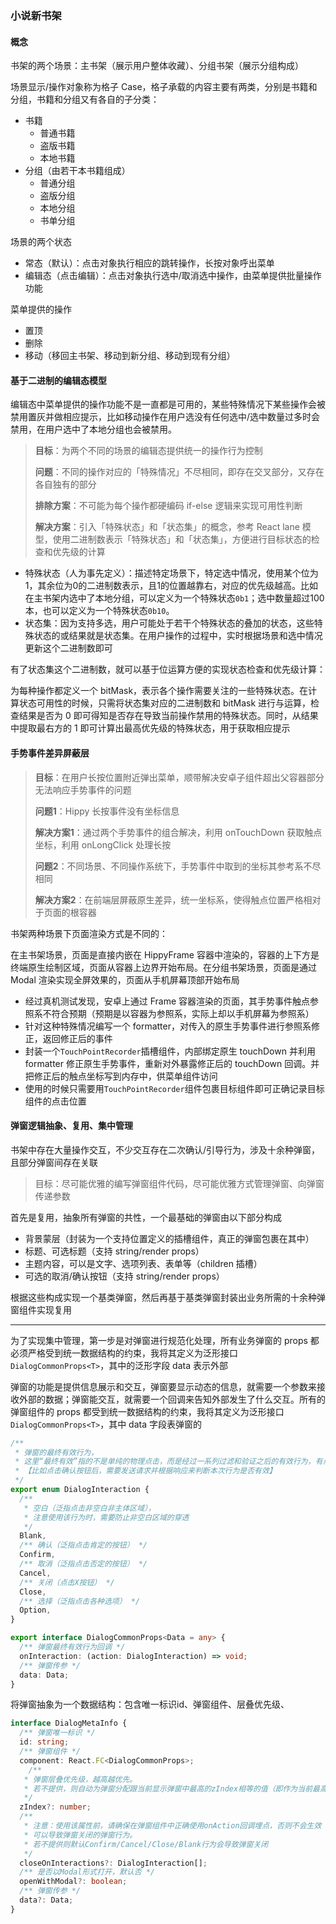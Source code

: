 ### 小说新书架

#### 概念

书架的两个场景：主书架（展示用户整体收藏）、分组书架（展示分组构成）

场景显示/操作对象称为格子 Case，格子承载的内容主要有两类，分别是书籍和分组，书籍和分组又有各自的子分类：

- 书籍
  - 普通书籍
  - 盗版书籍
  - 本地书籍
- 分组（由若干本书籍组成）
  - 普通分组
  - 盗版分组
  - 本地分组
  - 书单分组

场景的两个状态

- 常态（默认）：点击对象执行相应的跳转操作，长按对象呼出菜单
- 编辑态（点击编辑）：点击对象执行选中/取消选中操作，由菜单提供批量操作功能

菜单提供的操作

- 置顶
- 删除
- 移动（移回主书架、移动到新分组、移动到现有分组）

#### 基于二进制的编辑态模型

编辑态中菜单提供的操作功能不是一直都是可用的，某些特殊情况下某些操作会被禁用置灰并做相应提示，比如移动操作在用户选没有任何选中/选中数量过多时会禁用，在用户选中了本地分组也会被禁用。

> **目标**：为两个不同的场景的编辑态提供统一的操作行为控制
>
> **问题**：不同的操作对应的「特殊情况」不尽相同，即存在交叉部分，又存在各自独有的部分
>
> **排除方案**：不可能为每个操作都硬编码 if-else 逻辑来实现可用性判断
>
> **解决方案**：引入「特殊状态」和「状态集」的概念，参考 React lane 模型，使用二进制数表示「特殊状态」和「状态集」，方便进行目标状态的检查和优先级的计算

- 特殊状态（人为事先定义）：描述特定场景下，特定选中情况，使用某个位为1，其余位为0的二进制数表示，且1的位置越靠右，对应的优先级越高。比如在主书架内选中了本地分组，可以定义为一个特殊状态`0b1`；选中数量超过100本，也可以定义为一个特殊状态`0b10`。
- 状态集：因为支持多选，用户可能处于若干个特殊状态的叠加的状态，这些特殊状态的或结果就是状态集。在用户操作的过程中，实时根据场景和选中情况更新这个二进制数即可

有了状态集这个二进制数，就可以基于位运算方便的实现状态检查和优先级计算：

为每种操作都定义一个 bitMask，表示各个操作需要关注的一些特殊状态。在计算状态可用性的时候，只需将状态集对应的二进制数和 bitMask 进行与运算，检查结果是否为 0 即可得知是否存在导致当前操作禁用的特殊状态。同时，从结果中提取最右方的 1 即可计算出最高优先级的特殊状态，用于获取相应提示

#### 手势事件差异屏蔽层

> **目标**：在用户长按位置附近弹出菜单，顺带解决安卓子组件超出父容器部分无法响应手势事件的问题
>
> **问题1**：Hippy 长按事件没有坐标信息
>
> **解决方案1**：通过两个手势事件的组合解决，利用 onTouchDown 获取触点坐标，利用 onLongClick 处理长按
>
> **问题2**：不同场景、不同操作系统下，手势事件中取到的坐标其参考系不尽相同
>
> **解决方案2**：在前端层屏蔽原生差异，统一坐标系，使得触点位置严格相对于页面的根容器

书架两种场景下页面渲染方式是不同的：

在主书架场景，页面是直接内嵌在 HippyFrame 容器中渲染的，容器的上下方是终端原生绘制区域，页面从容器上边界开始布局。在分组书架场景，页面是通过 Modal 渲染实现全屏效果的，页面从手机屏幕顶部开始布局

- 经过真机测试发现，安卓上通过 Frame 容器渲染的页面，其手势事件触点参照系不符合预期（预期是以容器为参照系，实际上却以手机屏幕为参照系）
- 针对这种特殊情况编写一个 formatter，对传入的原生手势事件进行参照系修正，返回修正后的事件
- 封装一个`TouchPointRecorder`插槽组件，内部绑定原生 touchDown 并利用 formatter 修正原生手势事件，重新对外暴露修正后的 touchDown 回调。并把修正后的触点坐标写到内存中，供菜单组件访问
- 使用的时候只需要用`TouchPointRecorder`组件包裹目标组件即可正确记录目标组件的点击位置

#### 弹窗逻辑抽象、复用、集中管理

书架中存在大量操作交互，不少交互存在二次确认/引导行为，涉及十余种弹窗，且部分弹窗间存在关联

> 目标：尽可能优雅的编写弹窗组件代码，尽可能优雅方式管理弹窗、向弹窗传递参数

首先是复用，抽象所有弹窗的共性，一个最基础的弹窗由以下部分构成

- 背景蒙层（封装为一个支持位置定义的插槽组件，真正的弹窗包裹在其中）
- 标题、可选标题（支持 string/render props）
- 主题内容，可以是文字、选项列表、表单等（children 插槽）
- 可选的取消/确认按钮（支持 string/render props）

根据这些构成实现一个基类弹窗，然后再基于基类弹窗封装出业务所需的十余种弹窗组件实现复用

___

为了实现集中管理，第一步是对弹窗进行规范化处理，所有业务弹窗的 props 都必须严格受到统一数据结构的约束，我将其定义为泛形接口`DialogCommonProps<T>`，其中的泛形字段 data 表示外部

弹窗的功能是提供信息展示和交互，弹窗要显示动态的信息，就需要一个参数来接收外部的数据；弹窗能交互，就需要一个回调来告知外部发生了什么交互。所有的弹窗组件的 props 都受到统一数据结构的约束，我将其定义为泛形接口`DialogCommonProps<T>`，其中 data 字段表弹窗的





```typescript
/**
 * 弹窗的最终有效行为，
 * 这里“最终有效”指的不是单纯的物理点击，而是经过一系列过滤和验证之后的有效行为，有点类似于上报。
 * 【比如点击确认按钮后，需要发送请求并根据响应来判断本次行为是否有效】
 */
export enum DialogInteraction {
  /**
   * 空白（泛指点击非空白非主体区域），
   * 注意使用该行为时，需要防止非空白区域的穿透
   */
  Blank,
  /** 确认（泛指点击肯定的按钮） */
  Confirm,
  /** 取消（泛指点击否定的按钮） */
  Cancel,
  /** 关闭（点击X按钮） */
  Close,
  /** 选择（泛指点击各种选项） */
  Option,
}

export interface DialogCommonProps<Data = any> {
  /** 弹窗最终有效行为回调 */
  onInteraction: (action: DialogInteraction) => void;
  /** 弹窗传参 */
  data: Data;
}
```

将弹窗抽象为一个数据结构：包含唯一标识id、弹窗组件、层叠优先级、

```typescript
interface DialogMetaInfo {
  /** 弹窗唯一标识 */
  id: string;
  /** 弹窗组件 */
  component: React.FC<DialogCommonProps>;
    /**
   * 弹窗层叠优先级，越高越优先。
   * 若不提供，则自动为弹窗分配跟当前显示弹窗中最高的zIndex相等的值（即作为当前最高优插入）
   */
  zIndex?: number;
  /**
   * 注意：使用该属性前，请确保在弹窗组件中正确使用onAction回调埋点，否则不会生效
   * 可以导致弹窗关闭的弹窗行为。
   * 若不提供则默认Confirm/Cancel/Close/Blank行为会导致弹窗关闭
   */
  closeOnInteractions?: DialogInteraction[];
  /** 是否以Modal形式打开，默认否 */
  openWithModal?: boolean;
  /** 弹窗传参 */
  data?: Data;
}
```

